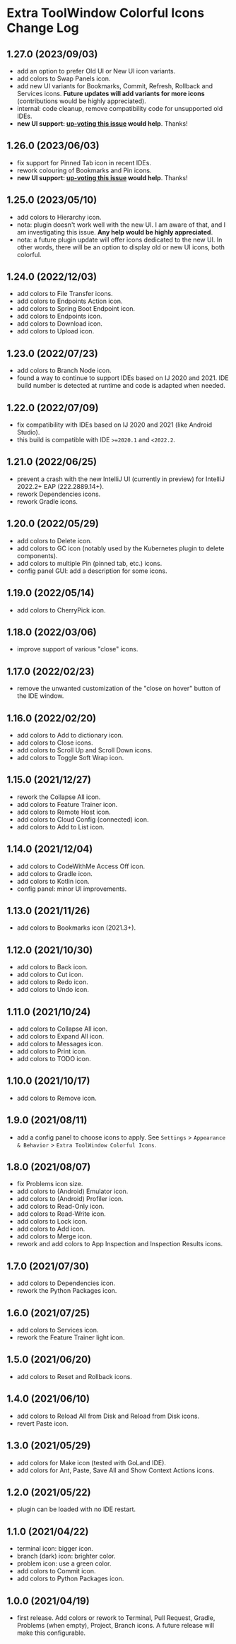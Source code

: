 # Extra ToolWindow Colorful Icons Change Log

## 1.27.0 (2023/09/03)
* add an option to prefer Old UI or New UI icon variants.
* add colors to Swap Panels icon.
* add new UI variants for Bookmarks, Commit, Refresh, Rollback and Services icons. **Future updates will add variants for more icons** (contributions would be highly appreciated).
* internal: code cleanup, remove compatibility code for unsupported old IDEs.
* **new UI support: [up-voting this issue](https://youtrack.jetbrains.com/issue/IDEA-321006/cant-override-IDE-SVG-icons-using-IconPathPatcher-in-newUI) would help**. Thanks!

## 1.26.0 (2023/06/03)
* fix support for Pinned Tab icon in recent IDEs.
* rework colouring of Bookmarks and Pin icons.
* **new UI support: [up-voting this issue](https://youtrack.jetbrains.com/issue/IDEA-321006/cant-override-IDE-SVG-icons-using-IconPathPatcher-in-newUI) would help**. Thanks!

## 1.25.0 (2023/05/10)
* add colors to Hierarchy icon.
* nota: plugin doesn't work well with the new UI. I am aware of that, and I am investigating this issue. **Any help would be highly appreciated**.
* nota: a future plugin update will offer icons dedicated to the new UI. In other words, there will be an option to display old or new UI icons, both colorful.

## 1.24.0 (2022/12/03)
* add colors to File Transfer icons.
* add colors to Endpoints Action icon.
* add colors to Spring Boot Endpoint icon.
* add colors to Endpoints icon.
* add colors to Download icon.
* add colors to Upload icon.

## 1.23.0 (2022/07/23)
* add colors to Branch Node icon.
* found a way to continue to support IDEs based on IJ 2020 and 2021. IDE build number is detected at runtime and code is adapted when needed.

## 1.22.0 (2022/07/09)
* fix compatibility with IDEs based on IJ 2020 and 2021 (like Android Studio).
* this build is compatible with IDE `>=2020.1` and `<2022.2`.

## 1.21.0 (2022/06/25)
* prevent a crash with the new IntelliJ UI (currently in preview) for IntelliJ 2022.2+ EAP (222.2889.14+).
* rework Dependencies icons.
* rework Gradle icons.

## 1.20.0 (2022/05/29)
* add colors to Delete icon.
* add colors to GC icon (notably used by the Kubernetes plugin to delete components).
* add colors to multiple Pin (pinned tab, etc.) icons.
* config panel GUI: add a description for some icons.

## 1.19.0 (2022/05/14)
* add colors to CherryPick icon.

## 1.18.0 (2022/03/06)
* improve support of various "close" icons.

## 1.17.0 (2022/02/23)
* remove the unwanted customization of the "close on hover" button of the IDE window.

## 1.16.0 (2022/02/20)
* add colors to Add to dictionary icon.
* add colors to Close icons.
* add colors to Scroll Up and Scroll Down icons.
* add colors to Toggle Soft Wrap icon.

## 1.15.0 (2021/12/27)
* rework the Collapse All icon.
* add colors to Feature Trainer icon.
* add colors to Remote Host icon.
* add colors to Cloud Config (connected) icon.
* add colors to Add to List icon.

## 1.14.0 (2021/12/04)
* add colors to CodeWithMe Access Off icon.
* add colors to Gradle icon.
* add colors to Kotlin icon.
* config panel: minor UI improvements.

## 1.13.0 (2021/11/26)
* add colors to Bookmarks icon (2021.3+).

## 1.12.0 (2021/10/30)
* add colors to Back icon.
* add colors to Cut icon.
* add colors to Redo icon.
* add colors to Undo icon.

## 1.11.0 (2021/10/24)
* add colors to Collapse All icon.
* add colors to Expand All icon.
* add colors to Messages icon.
* add colors to Print icon.
* add colors to TODO icon.

## 1.10.0 (2021/10/17)
* add colors to Remove icon.

## 1.9.0 (2021/08/11)
* add a config panel to choose icons to apply. See `Settings` > `Appearance & Behavior` > `Extra ToolWindow Colorful Icons`.

## 1.8.0 (2021/08/07)
* fix Problems icon size.
* add colors to (Android) Emulator icon.
* add colors to (Android) Profiler icon.
* add colors to Read-Only icon.
* add colors to Read-Write icon.
* add colors to Lock icon.
* add colors to Add icon.
* add colors to Merge icon.
* rework and add colors to App Inspection and Inspection Results icons.

## 1.7.0 (2021/07/30)
* add colors to Dependencies icon.
* rework the Python Packages icon.

## 1.6.0 (2021/07/25)
* add colors to Services icon.
* rework the Feature Trainer light icon.

## 1.5.0 (2021/06/20)
* add colors to Reset and Rollback icons.

## 1.4.0 (2021/06/10)
* add colors to Reload All from Disk and Reload from Disk icons.
* revert Paste icon.

## 1.3.0 (2021/05/29)
* add colors for Make icon (tested with GoLand IDE).
* add colors for Ant, Paste, Save All and Show Context Actions icons. 

## 1.2.0 (2021/05/22)
* plugin can be loaded with no IDE restart.

## 1.1.0 (2021/04/22)
* terminal icon: bigger icon.
* branch (dark) icon: brighter color.
* problem icon: use a green color.
* add colors to Commit icon.
* add colors to Python Packages icon.

## 1.0.0 (2021/04/19)
* first release. Add colors or rework to Terminal, Pull Request, Gradle, Problems (when empty), Project, Branch icons. A future release will make this configurable.
